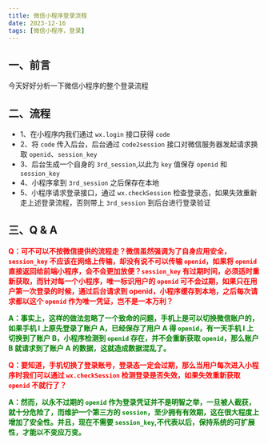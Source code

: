 ```yaml
---
title: 微信小程序登录流程
date: 2023-12-16
tags: [微信小程序，登录]
---
```


## 一、前言

今天好好分析一下微信小程序的整个登录流程

<!-- more -->

## 二、流程

- 1、在小程序内我们通过 `wx.login` 接口获得 `code`
- 2、将 `code` 传入后台，后台通过 `code2session` 接口对微信服务器发起请求换取 `openid`、`session_key`
- 3、后台生成一个自身的 `3rd_session`,以此为 `key` 值保存 `openid` 和 `session_key`
- 4、小程序拿到 `3rd_session` 之后保存在本地
- 5、小程序请求登录接口，通过 `wx.checkSession` 检查登录态，如果失效重新走上述登录流程，否则带上 `3rd_session` 到后台进行登录验证

## 三、Q & A

**<font color=red>Q：可不可以不按微信提供的流程走？微信虽然强调为了自身应用安全，`session_key` 不应该在网络上传输，却没有说不可以传输 `openid`，如果将 `openid` 直接返回给前端小程序，会不会更加放便？`session_key` 有过期时间，必须适时重新获取，而针对每一个小程序，唯一标识用户的 `openid` 可不会过期，如果只在用户第一次登录的时候，通过后台请求到 openid，小程序缓存到本地，之后每次请求都以这个 `openid` 作为唯一凭证，岂不是一本万利？</font>**

**<font color=green>A：事实上，这样的做法忽略了一个致命的问题，手机上是可以切换微信账户的，如果手机 I 上原先登录了账户 A，已经保存了用户 A 得 `openid`，有一天手机 I 上切换到了账户 B，小程序检测到 `openid` 存在，并不会重新获取 `openid`，那么账户 B 就请求到了账户 A 的数据，这就造成数据混乱了。</font>**

**<font color=red>Q：要知道，手机切换了登录账号，登录态一定会过期，那么当用户每次进入小程序时我们可以通过 `wx.checkSession` 检测登录是否失效，如果失效重新获取 `openid` 不就行了？</font>**

**<font color=green>A：然而，以永不过期的 `openid` 作为登录凭证并不是明智之举，一旦被人截获，就十分危险了，而维护一个第三方的 `session`，至少拥有有效期，这在很大程度上增加了安全性。并且，现在不需要 `session_key`,不代表以后，保持系统的可扩展性，才能以不变应万变。</font>**

